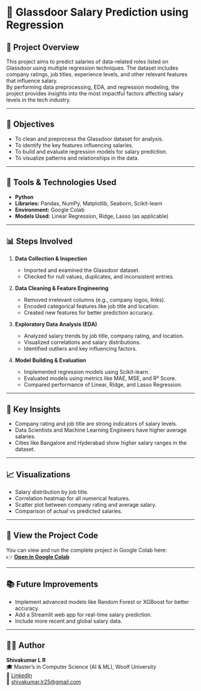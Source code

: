 # 💼 Glassdoor Salary Prediction using Regression

## 📘 Project Overview
This project aims to predict salaries of data-related roles listed on Glassdoor using multiple regression techniques. The dataset includes company ratings, job titles, experience levels, and other relevant features that influence salary.  
By performing data preprocessing, EDA, and regression modeling, the project provides insights into the most impactful factors affecting salary levels in the tech industry.

---

## 🎯 Objectives
- To clean and preprocess the Glassdoor dataset for analysis.  
- To identify the key features influencing salaries.  
- To build and evaluate regression models for salary prediction.  
- To visualize patterns and relationships in the data.  

---

## 🧰 Tools & Technologies Used
- **Python**  
- **Libraries:** Pandas, NumPy, Matplotlib, Seaborn, Scikit-learn  
- **Environment:** Google Colab  
- **Models Used:** Linear Regression, Ridge, Lasso (as applicable)  

---

## 📊 Steps Involved

1. **Data Collection & Inspection**  
   - Imported and examined the Glassdoor dataset.  
   - Checked for null values, duplicates, and inconsistent entries.  

2. **Data Cleaning & Feature Engineering**  
   - Removed irrelevant columns (e.g., company logos, links).  
   - Encoded categorical features like job title and location.  
   - Created new features for better prediction accuracy.  

3. **Exploratory Data Analysis (EDA)**  
   - Analyzed salary trends by job title, company rating, and location.  
   - Visualized correlations and salary distributions.  
   - Identified outliers and key influencing factors.  

4. **Model Building & Evaluation**  
   - Implemented regression models using Scikit-learn.  
   - Evaluated models using metrics like MAE, MSE, and R² Score.  
   - Compared performance of Linear, Ridge, and Lasso Regression.  

---

## 🧩 Key Insights
- Company rating and job title are strong indicators of salary levels.  
- Data Scientists and Machine Learning Engineers have higher average salaries.  
- Cities like Bangalore and Hyderabad show higher salary ranges in the dataset.  

---

## 📈 Visualizations
- Salary distribution by job title.  
- Correlation heatmap for all numerical features.  
- Scatter plot between company rating and average salary.  
- Comparison of actual vs predicted salaries.  

---

## 🚀 View the Project Code
You can view and run the complete project in Google Colab here:  
👉 [**Open in Google Colab**](https://colab.research.google.com/drive/1P3EzN8TtDrcc_Ifef1pX9aDku42KzMwg)

---

## 📚 Future Improvements
- Implement advanced models like Random Forest or XGBoost for better accuracy.  
- Add a Streamlit web app for real-time salary prediction.  
- Include more recent and global salary data.  

---

## 👨‍💻 Author
**Shivakumar L R**  
🎓 Master’s in Computer Science (AI & ML), Woolf University  
🔗 [LinkedIn](https://www.linkedin.com/in/shivakumar-l-r-0153ba2b1)  
📧 shivakumar.lr25@gmail.com  


 



